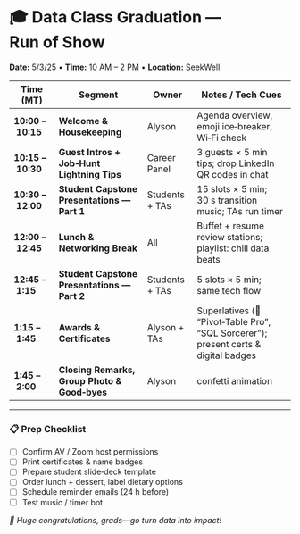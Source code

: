 # 🎓 Data Class Graduation — Run of Show  

**Date:** 5/3/25 • **Time:** 10 AM – 2 PM • **Location:** SeekWell

| Time (MT) | Segment | Owner | Notes / Tech Cues |
|-----------|---------|-------|-------------------|
| **10:00 – 10:15** | **Welcome & Housekeeping** | Alyson | Agenda overview, emoji ice‑breaker, Wi‑Fi check |
| **10:15 – 10:30** | **Guest Intros + Job‑Hunt Lightning Tips** | Career Panel | 3 guests × 5 min tips; drop LinkedIn QR codes in chat |
| **10:30 – 12:00** | **Student Capstone Presentations — Part 1** | Students + TAs | 15 slots × 5 min; 30 s transition music; TAs run timer |
| **12:00 – 12:45** | **Lunch & Networking Break** | All | Buffet + resume review stations; playlist: chill data beats |
| **12:45 – 1:15** | **Student Capstone Presentations — Part 2** | Students + TAs | 5 slots × 5 min; same tech flow |
| **1:15 – 1:45** | **Awards & Certificates** | Alyson + TAs | Superlatives (🎉 “Pivot‑Table Pro”, “SQL Sorcerer”); present certs & digital badges |
| **1:45 – 2:00** | **Closing Remarks, Group Photo & Good‑byes** | Alyson | confetti animation |

---

### 📋 Prep Checklist
- [ ] Confirm AV / Zoom host permissions  
- [ ] Print certificates & name badges  
- [ ] Prepare student slide‑deck template  
- [ ] Order lunch + dessert, label dietary options  
- [ ] Schedule reminder emails (24 h before)  
- [ ] Test music / timer bot  

_👏 Huge congratulations, grads—go turn data into impact!_

